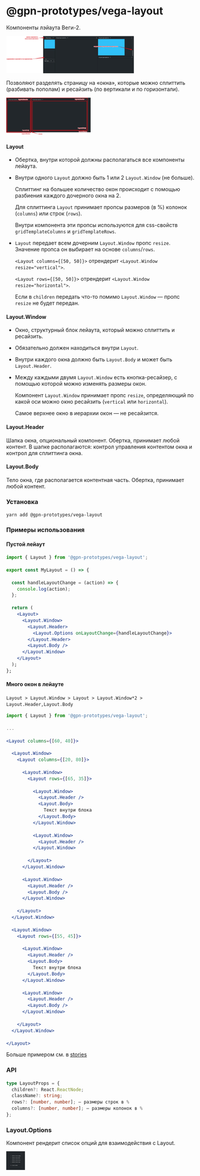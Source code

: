 # @gpn-prototypes/vega-layout

Компоненты лэйаута Веги-2.

<img src="docs/pic-1.png" height="100">

Позволяют разделять страницу на «окна», которые можно сплиттить (разбивать пополам) и ресайзить (по вертикали и по горизонтали).

<img src="docs/pic-2.png" height="100">

#### Layout

- Обертка, внутри которой должны располагаться все компоненты лейаута.

- Внутри одного `Layout` должно быть 1 или 2 `Layout.Window` (не больше).

  Сплиттинг на большее количество окон происходит с помощью разбиения каждого дочерного окна на 2.

  Для сплиттинга `Layout` принимает пропсы размеров (в %) колонок (`columns`) или строк (`rows`).

  Внутри компонента эти пропсы используются для css-свойств `gridTemplateColumns` и `gridTemplateRows`.

- `Layout` передает всем дочерним `Layout.Window` пропс `resize`. Значение пропса он выбирает на основе `columns`/`rows`.

  `<Layout columns={[50, 50]}>` отрендерит `<Layout.Window resize="vertical">`.

  `<Layout rows={[50, 50]}>` отрендерит `<Layout.Window resize="horizontal">`.

  Если в `children` передать что-то помимо `Layout.Window` — пропс `resize` не будет передан.

#### Layout.Window

- Окно, структурный блок лейаута, который можно сплиттить и ресайзить.

- Обязательно должен находиться внутри `Layout`.

- Внутри каждого окна должно быть `Layout.Body` и может быть `Layout.Header`.

- Между каждыми двумя `Layout.Window` есть кнопка-ресайзер, с помощью которой можно изменять размеры окон.

  Компонент `Layout.Window` принимает пропс `resize`, определяющий по какой оси можно окно ресайзить (`vertical` или `horizontal`).

  Самое верхнее окно в иерархии окон — не ресайзится.

#### Layout.Header

Шапка окна, опциональный компонент. Обертка, принимает любой контент.
В шапке располагаются: контрол управления контентом окна и контрол для сплиттинга окна.

#### Layout.Body

Тело окна, где располагается контентная часть. Обертка, принимает любой контент.

### Установка

```
yarn add @gpn-prototypes/vega-layout
```

### Примеры использования

#### Пустой лейаут

```jsx
import { Layout } from '@gpn-prototypes/vega-layout';

export const MyLayout = () => {

  const handleLayoutChange = (action) => {
    console.log(action);
  };

  return (
    <Layout>
      <Layout.Window>
        <Layout.Header>
          <Layout.Options onLayoutChange={handleLayoutChange}>
        </Layout.Header>
        <Layout.Body />
      </Layout.Window>
    </Layout>
  );
};
```

#### Много окон в лейауте

`Layout > Layout.Window > Layout > Layout.Window*2 > Layout.Header,Layout.Body`

```jsx
import { Layout } from '@gpn-prototypes/vega-layout';

...

<Layout columns={[60, 40]}>

  <Layout.Window>
    <Layout columns={[20, 80]}>

      <Layout.Window>
        <Layout rows={[65, 35]}>

          <Layout.Window>
            <Layout.Header />
            <Layout.Body>
              Текст внутри блока
            </Layout.Body>
          </Layout.Window>

          <Layout.Window>
            <Layout.Header />
          </Layout.Window>

        </Layout>
      </Layout.Window>

      <Layout.Window>
        <Layout.Header />
        <Layout.Body />
      </Layout.Window>

    </Layout>
  </Layout.Window>

  <Layout.Window>
    <Layout rows={[55, 45]}>

      <Layout.Window>
        <Layout.Header />
        <Layout.Body>
          Текст внутри блока
        </Layout.Body>
      </Layout.Window>

      <Layout.Window>
        <Layout.Header />
        <Layout.Body />
      </Layout.Window>

    </Layout>
  </Layout.Window>

</Layout>
```

Больше примером см. в [stories](./src/Layout.stories.tsx)

### API

```ts
type LayoutProps = {
  children?: React.ReactNode;
  className?: string;
  rows?: [number, number]; — размеры строк в %
  columns?: [number, number]; — размеры колонок в %
};
```

### Layout.Options

Компонент рендерит список опций для взаимодействия с Layout.

<img src="docs/pic-3.png" height="50">

```ts
```
